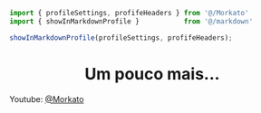 ```ts
import { profileSettings, profifeHeaders } from '@/Morkato'
import { showInMarkdownProfile }           from '@/markdown'

showInMarkdownProfile(profileSettings, profifeHeaders);
```
<div align="center">
  <h1>Um pouco mais...</h1>
</div>

Youtube: [@Morkato](https://youtube.com/@Morkato)
